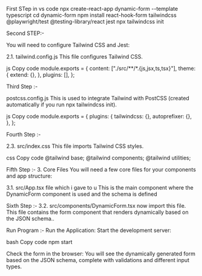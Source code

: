 
First STep in vs code
npx create-react-app dynamic-form --template typescript
cd dynamic-form
npm install react-hook-form tailwindcss @playwright/test @testing-library/react jest
npx tailwindcss init


Second STEP:-

You will need to configure Tailwind CSS and Jest:

2.1. tailwind.config.js This file configures Tailwind CSS.

js
Copy code
module.exports = {
  content: ["./src/**/*.{js,jsx,ts,tsx}"],
  theme: {
    extend: {},
  },
  plugins: [],
};




Third Step :-

postcss.config.js This is used to integrate Tailwind with PostCSS (created automatically if you run npx tailwindcss init).

js
Copy code
module.exports = {
  plugins: {
    tailwindcss: {},
    autoprefixer: {},
  },
};




Fourth Step :-

2.3. src/index.css This file imports Tailwind CSS styles.

css
Copy code
@tailwind base;
@tailwind components;
@tailwind utilities;  




Fifth Step :- 
3. Core Files
You will need a few core files for your components and app structure:

3.1. src/App.tsx file which i gave to u 
This is the main component where the DynamicForm component is used and the schema is defined







Sixth Step :-
3.2. src/components/DynamicForm.tsx   now import this file.
This file contains the form component that renders dynamically based on the JSON schema..




Run Program :- Run the Application:
Start the development server:

bash
Copy code
npm start

Check the form in the browser: You will see the dynamically generated form based on the JSON schema, complete with validations and different input types.
